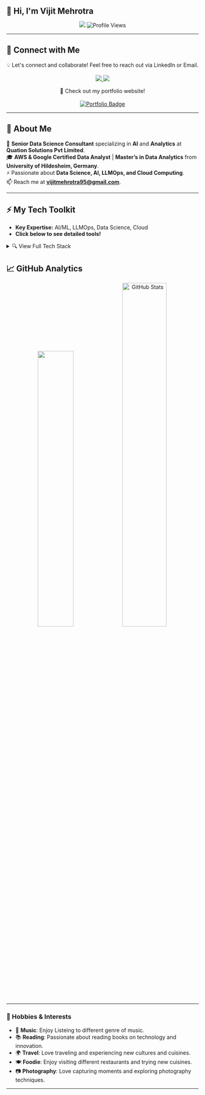 <h2 style="margin: 0;">👋 Hi, I'm Vijit Mehrotra</h2>

<p align="center">
<img src="https://readme-typing-svg.herokuapp.com?color=%2336BCF7&lines=Senior+Data+Science+Consultant+%7C+4%2B+Years+Of+Experience+%7C+AI+Enthusiast+%7C+Lifelong+Learner&width=1200&height=80&duration=24000&font=Fira+Code">
   <img src="https://komarev.com/ghpvc/?username=vijitVM&label=Profile%20Views&color=blue&style=for-the-badge" alt="Profile Views">
</p>
  
---

## 🔗 Connect with Me  

<p align="center">
  💡 Let's connect and collaborate! Feel free to reach out via LinkedIn or Email.  
  <br><br>
  <a href="https://www.linkedin.com/in/vijit-mehrotra-018988130/">
    <img src="https://img.shields.io/badge/LinkedIn-%230077B5.svg?&style=for-the-badge&logo=LinkedIn&logoColor=white">
  </a>
  <a href="mailto:vijitmehrotra95@gmail.com">
    <img src="https://img.shields.io/badge/Gmail-D14836?style=for-the-badge&logo=Gmail&logoColor=white">
  </a>
</p>

<p align="center">
  💼 Check out my portfolio website!<br><br>
  <a href="https://vijit-mehrotra-portfolio.onrender.com/" target="_blank">
    <img src="https://img.shields.io/badge/Visit-Portfolio-black?style=for-the-badge&logo=dev.to&logoColor=white" alt="Portfolio Badge"/>
  </a>
</p>

---

## 🚀 About Me  
💼 **Senior Data Science Consultant** specializing in **AI**  and **Analytics** at **Quation Solutions Pvt Limited**.  
🎓 **AWS & Google Certified Data Analyst** | **Master’s in Data Analytics** from **University of Hildesheim, Germany**.  
⚡ Passionate about **Data Science, AI, LLMOps, and Cloud Computing**.  
📫 Reach me at **[vijitmehrotra95@gmail.com](mailto:vijitmehrotra95@gmail.com)**.  

---

## ⚡ My Tech Toolkit  
- **Key Expertise:** AI/ML, LLMOps, Data Science, Cloud
- **Click below to see detailed tools!**  

<details>
 <summary>🔍 View Full Tech Stack </summary>

🛠 Languages & Tools
<table> <tr> <th>Languages</th> </tr> <tr> <td> <img src="https://img.shields.io/badge/Python-3670A0?style=for-the-badge&logo=Python&logoColor=ffdd54"> <img src="https://img.shields.io/badge/SQL-4479A1?style=for-the-badge&logo=MySQL&logoColor=white"> <img src="https://img.shields.io/badge/JavaScript-F7DF1E?style=for-the-badge&logo=JavaScript&logoColor=black"> <img src="https://img.shields.io/badge/R-276DC3?style=for-the-badge&logo=R&logoColor=white"> <img src="https://img.shields.io/badge/HTML5-E34F26?style=for-the-badge&logo=HTML5&logoColor=white"> <img src="https://img.shields.io/badge/CSS3-1572B6?style=for-the-badge&logo=CSS3&logoColor=white"> <img src="https://img.shields.io/badge/Markdown-000000?style=for-the-badge&logo=Markdown&logoColor=white"> <img src="https://img.shields.io/badge/Excel-217346?style=for-the-badge&logo=Microsoft-Excel&logoColor=white"> </td> </tr> </table>

🚀 Frameworks & Libraries
<table> <tr> <th>Deep Learning & AI</th> <th>Natural Language Processing (NLP)</th> </tr> <tr> <td> <img src="https://img.shields.io/badge/PyTorch-EE4C2C?style=for-the-badge&logo=PyTorch&logoColor=white"> <img src="https://img.shields.io/badge/TensorFlow-FF6F00?style=for-the-badge&logo=TensorFlow&logoColor=white"> <img src="https://img.shields.io/badge/Keras-D00000?style=for-the-badge&logo=Keras&logoColor=white"> </td> <td> <img src="https://img.shields.io/badge/Transformers-FFDA57?style=for-the-badge&logo=HuggingFace&logoColor=black"> <img src="https://img.shields.io/badge/NLTK-0277BD?style=for-the-badge&logo=Python&logoColor=white"> <img src="https://img.shields.io/badge/Hugging%20Face-FF6F00?style=for-the-badge&logo=Hugging%20Face&logoColor=white"> </td> </tr> <tr> <th>Data Science & Analytics</th> <th>Machine Learning</th> </tr> <tr> <td> <img src="https://img.shields.io/badge/NumPy-013243?style=for-the-badge&logo=NumPy&logoColor=white"> <img src="https://img.shields.io/badge/Pandas-150458?style=for-the-badge&logo=Pandas&logoColor=white"> <img src="https://img.shields.io/badge/Matplotlib-11557C?style=for-the-badge&logo=Matplotlib&logoColor=white"> <img src="https://img.shields.io/badge/Seaborn-3776AB?style=for-the-badge&logo=Python&logoColor=white"> </td> <td> <img src="https://img.shields.io/badge/Scikit--Learn-F7931E?style=for-the-badge&logo=scikit-learn&logoColor=white"> <img src="https://img.shields.io/badge/XGBoost-AA2D2A?style=for-the-badge&logo=XGBoost&logoColor=white"> <img src="https://img.shields.io/badge/LightGBM-02569B?style=for-the-badge&logo=LightGBM&logoColor=white"> </td> </tr> <tr> <th>LLM Ecosystem</th> <th>Model Deployment & LLMOps</th> </tr> <tr> <td> <img src="https://img.shields.io/badge/OpenAI%20API-412991?style=for-the-badge&logo=OpenAI&logoColor=white"> <img src="https://img.shields.io/badge/LangChain-000000?style=for-the-badge"> <img src="https://img.shields.io/badge/AutoGen-000000?style=for-the-badge"> <img src="https://img.shields.io/badge/LLAMA-CC0000?style=for-the-badge"> <img src="https://img.shields.io/badge/LangFlow-FFD700?style=for-the-badge">  <img src="https://img.shields.io/badge/Ollama-009485?style=for-the-badge&logo=&logoColor=white"> </td> <td> <img src="https://img.shields.io/badge/Docker-2496ED?style=for-the-badge&logo=Docker&logoColor=white"> <img src="https://img.shields.io/badge/Streamlit-FF4B4B?style=for-the-badge&logo=Streamlit&logoColor=white"> <img src="https://img.shields.io/badge/Langfuse-000000?style=for-the-badge&logo=&logoColor=white"> <img src="https://img.shields.io/badge/Comet-FF9800?style=for-the-badge&logo=Comet&logoColor=white"> <img src="https://img.shields.io/badge/Langsmith-663399?style=for-the-badge&logo=&logoColor=white"> </td> </tr> <tr> <th>Infrastructure</th> <th>Workflow Orchestration</th></tr><tr><td><img src="https://img.shields.io/badge/Kubernetes-326CE5?style=for-the-badge&logo=Kubernetes&logoColor=white"></td><td><img src ="https://img.shields.io/badge/Apache%20Airflow-017CEE?logo=Apache%20Airflow&logoColor=white"></td></tr>
</table>

🗄 Databases
<table>
  <tr>
    <th>SQL Databases</th>
    <th>NoSQL Databases</th>
    <th>Vector Databases</th>
  </tr>
  <tr>
    <td>
      <img src="https://img.shields.io/badge/PostgreSQL-336791?style=for-the-badge&logo=PostgreSQL&logoColor=white">
      <img src="https://img.shields.io/badge/MySQL-4479A1?style=for-the-badge&logo=MySQL&logoColor=white">
      <img src="https://img.shields.io/badge/Supabase-3ECF8E?style=for-the-badge&logo=Supabase&logoColor=white">
    </td>
    <td>
      <img src="https://img.shields.io/badge/MongoDB-47A248?style=for-the-badge&logo=MongoDB&logoColor=white">
      <img src="https://img.shields.io/badge/Neo4j-008CC1?style=for-the-badge&logo=Neo4j&logoColor=white">
    </td>
    <td>
      <img src="https://img.shields.io/badge/Milvus-20B5AD?style=for-the-badge&logo=Milvus&logoColor=white">
      <img src="https://img.shields.io/badge/FAISS-005FAD?style=for-the-badge&logo=FAISS&logoColor=white">
      <img src="https://img.shields.io/badge/Pinecone-008F9C?style=for-the-badge&logo=Pinecone&logoColor=white">
      <img src="https://img.shields.io/badge/Qdrant-FF4500?style=for-the-badge&logo=Qdrant&logoColor=white">
      <img src="https://img.shields.io/badge/ChromaDB-800080?style=for-the-badge&logo=ChromaDB&logoColor=white">
    </td>
  </tr>
</table>


☁️ Tools & Platforms
<table> <tr> <th>Cloud & Big Data</th> <th>Version Control</th> <th>IDEs</th> </tr> <tr> <td> <img src="https://img.shields.io/badge/AWS-FF9900?style=for-the-badge&logo=Amazon-AWS&logoColor=white"> <img src="https://img.shields.io/badge/Microsoft%20Azure-0089D6?style=for-the-badge&logo=Microsoft-Azure&logoColor=white"> <img src="https://img.shields.io/badge/Google%20Cloud-4285F4?style=for-the-badge&logo=Google-Cloud&logoColor=white"> <img src="https://img.shields.io/badge/PySpark-E25A1C?style=for-the-badge&logo=Apache-Spark&logoColor=white"> <img src="https://img.shields.io/badge/Hadoop-66CCFF?style=for-the-badge&logo=Apache-Hadoop&logoColor=black"> <img src="https://img.shields.io/badge/BigQuery-4285F4?style=for-the-badge&logo=Google-Cloud&logoColor=white"> <img src="https://img.shields.io/badge/Linux-FCC624?style=for-the-badge&logo=Linux&logoColor=black"> </td> <td> <img src="https://img.shields.io/badge/Git-F05032?style=for-the-badge&logo=Git&logoColor=white"> <img src="https://img.shields.io/badge/GitHub-181717?style=for-the-badge&logo=GitHub&logoColor=white"> </td> <td> <img src="https://img.shields.io/badge/Jupyter-F37626?style=for-the-badge&logo=Jupyter&logoColor=white"> <img src="https://img.shields.io/badge/VS%20Code-007ACC?style=for-the-badge&logo=Visual-Studio-Code&logoColor=white"> <img src="https://img.shields.io/badge/Spyder%20IDE-FF0000?style=for-the-badge&logo=Spyder%20IDE&logoColor=white"> <img src="https://img.shields.io/badge/Cursor-2F2F2F?style=for-the-badge&logo=&logoColor=white"> </td> </tr> </table>

📌 Collaboration & Project Management  
<table> <tr> <th>Project Management</th> <th>Documentation & Collaboration</th> </tr>
  <tr> <td> <img src="https://img.shields.io/badge/Jira-0052CC?style=for-the-badge&logo=Jira&logoColor=white"> </td>
  <td> <img src="https://img.shields.io/badge/Confluence-172B4D?style=for-the-badge&logo=Confluence&logoColor=white"> </td>
  </tr> </table>
</details>

## 📈 GitHub Analytics  

<p align="center">
  <img src ="https://github-readme-stats.vercel.app/api/top-langs/?username=vijitVM&layout=compact&theme=radical&cache_bust=1" width="43%">
  <img src="https://github-readme-stats.vercel.app/api?username=vijitVM&show_icons=true&theme=radical&cache_bust=1" alt="GitHub Stats" width="48%">

</p>

---

### 🎸 Hobbies & Interests

- 🎵 **Music**: Enjoy Listeing to different genre of music.
- 📚 **Reading**: Passionate about reading books on technology and innovation.
- 🌍 **Travel**: Love traveling and experiencing new cultures and cuisines.
- 🍽️ **Foodie**: Enjoy visiting different restaurants and trying new cuisines.
- 📷 **Photography**: Love capturing moments and exploring photography techniques.
---

<!--
**vijitVM/vijitVM** is a ✨ special ✨ repository because its `README.md` appears on your GitHub profile.
-->
